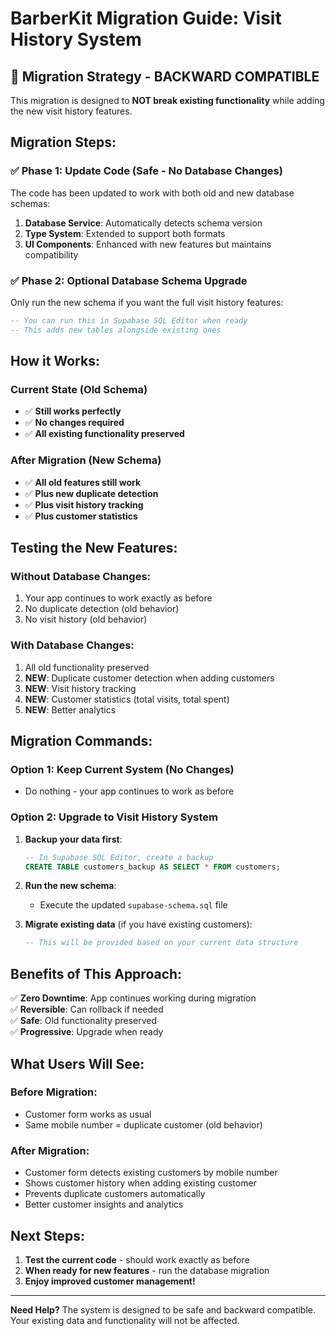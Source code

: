 # BarberKit Migration Guide: Visit History System

## 🔄 **Migration Strategy - BACKWARD COMPATIBLE**

This migration is designed to **NOT break existing functionality** while adding the new visit history features.

## **Migration Steps:**

### ✅ **Phase 1: Update Code (Safe - No Database Changes)**

The code has been updated to work with both old and new database schemas:

1. **Database Service**: Automatically detects schema version
2. **Type System**: Extended to support both formats
3. **UI Components**: Enhanced with new features but maintains compatibility

### ✅ **Phase 2: Optional Database Schema Upgrade**

Only run the new schema if you want the full visit history features:

```sql
-- You can run this in Supabase SQL Editor when ready
-- This adds new tables alongside existing ones
```

## **How it Works:**

### **Current State (Old Schema)**
- ✅ **Still works perfectly**
- ✅ **No changes required**
- ✅ **All existing functionality preserved**

### **After Migration (New Schema)**
- ✅ **All old features still work**
- ✅ **Plus new duplicate detection**
- ✅ **Plus visit history tracking**
- ✅ **Plus customer statistics**

## **Testing the New Features:**

### **Without Database Changes:**
1. Your app continues to work exactly as before
2. No duplicate detection (old behavior)
3. No visit history (old behavior)

### **With Database Changes:**
1. All old functionality preserved
2. **NEW**: Duplicate customer detection when adding customers
3. **NEW**: Visit history tracking
4. **NEW**: Customer statistics (total visits, total spent)
5. **NEW**: Better analytics

## **Migration Commands:**

### **Option 1: Keep Current System (No Changes)**
- Do nothing - your app continues to work as before

### **Option 2: Upgrade to Visit History System**

1. **Backup your data first**:
   ```sql
   -- In Supabase SQL Editor, create a backup
   CREATE TABLE customers_backup AS SELECT * FROM customers;
   ```

2. **Run the new schema**:
   - Execute the updated `supabase-schema.sql` file

3. **Migrate existing data** (if you have existing customers):
   ```sql
   -- This will be provided based on your current data structure
   ```

## **Benefits of This Approach:**

✅ **Zero Downtime**: App continues working during migration  
✅ **Reversible**: Can rollback if needed  
✅ **Safe**: Old functionality preserved  
✅ **Progressive**: Upgrade when ready  

## **What Users Will See:**

### **Before Migration:**
- Customer form works as usual
- Same mobile number = duplicate customer (old behavior)

### **After Migration:**
- Customer form detects existing customers by mobile number
- Shows customer history when adding existing customer
- Prevents duplicate customers automatically
- Better customer insights and analytics

## **Next Steps:**

1. **Test the current code** - should work exactly as before
2. **When ready for new features** - run the database migration
3. **Enjoy improved customer management!**

---

**Need Help?** The system is designed to be safe and backward compatible. Your existing data and functionality will not be affected.
